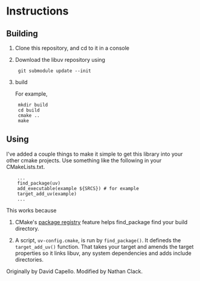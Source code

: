# Instructions

## Building

1. Clone this repository, and cd to it in a console
2. Download the libuv repository using

        git submodule update --init

3. build 

   For example,

        mkdir build
        cd build
        cmake ..
        make

## Using

I've added a couple things to make it simple to
get this library into your other cmake projects.  Use 
something like the following in your CMakeLists.txt.

        ...
        find_package(uv)
        add_executable(example ${SRCS}) # for example
        target_add_uv(example)
        ...
        
This works because

1. CMake's [package registry][1] feature 
   helps find_package find your build directory.

2. A script, `uv-config.cmake`, is run by `find_package()`.
   It defineds the `target_add_uv()` function.  That takes
   your target and amends the target properties so it
   links libuv, any system dependencies and adds include
   directories.

[1]: http://www.cmake.org/Wiki/CMake/Tutorials/Package_Registry        

Originally by David Capello. 
Modified by Nathan Clack.
